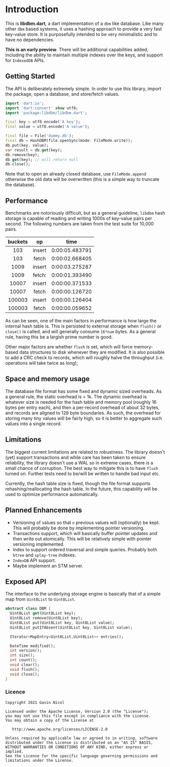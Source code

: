 # Introduction
This is __libdbm.dart__, a dart implementation of a `dbm` like database. Like many other
`dbm` based systems, it uses a hashing approach to provide a very fast key-value store. It is
purposefully intended to be very minimalistic and to have no dependencies.

__This is an early preview__. There will be additional capabilities added, including the
ability to maintain multiple indexes over the keys, and support for `IndexedDB` APIs.

## Getting Started
The API is deliberately extremely simple. In order to use this library, import
the package, open a database, and store/fetch values.

```dart
import 'dart:io';
import 'dart:convert' show utf8;
import 'package:libdbm/libdbm.dart';

final key = utf8.encode('A key');
final value = utf8.encode('A value');

final file = File('dummy.db');
final db = HashDBM(file.openSync(mode: FileMode.write));
db.put(key, value);
var result = db.get(key);
db.remove(key);
db.get(key); // will return null
db.close();
```
Note that to open an already closed database, use `FileMode.append` otherwise the old
data will be overwritten (this is a simple way to truncate the database).

## Performance

Benchmarks are notoriously difficult, but as a general guideline, `libdbm` hash storage is
capable of reading and writing 1000s of key-value pairs per second. The following numbers are
taken from the test suite for 10,000 pairs.

| buckets | op     | time           |
|:-------:|:------:|:--------------:|
| 103     | insert | 0:00:05.483791 |
| 103     | fetch  | 0:00:02.668405 |
| 1009    | insert | 0:00:03.275287 |
| 1009    | fetch: | 0:00:01.393490 |
| 10007   | insert | 0:00:00.371533 |
| 10007   | fetch  | 0:00:00.126720 |
| 100003  | insert | 0:00:00.126404 |
| 100003  | fetch  | 0:00:00.059652 |

As can be seen, one of the main factors in performance is how large the internal hash table is.
This is persisted to external storage when `flush()` or `close()` is called, and will generally
consume `16*num` bytes. As a general rule, having this be a largish prime number is good.

Other major factors are whether `flush` is set, which will force memory-based data structures to
disk whenever they are modified. It is also possible to add a CRC check to records, which will 
roughly halve the throughput (i.e. operations will take twice as long);

## Space and memory usage

The database file format has some fixed and dynamic sized overheads. As a general rule, the 
static overhead is < 1k. The dynamic overhead is whatever size is needed for the hash table and
memory pool (roughly 16 bytes per entry each), and then a per-record overhead of about 32 bytes, and
records are aligned to 128 byte boundaries. As such, the overhead for storing many tiny values will
be fairly high, so it is better to aggregate such values into a single record.

## Limitations

The biggest current limitations are related to robustness. The library doesn't (yet) support
transactions and while care has been taken to ensure reliability, the library doesn't use a WAL
so in extreme cases, there is a small chance of corruption. The best way to mitigate this
is to have `flush` turned on. Further tests need to be/will be written to handle bad input etc.

Currently, the hash table size is fixed, though the file format supports rehashing/reallocating the
hash table. In the future, this capability will be used to optimize performance automatically.

## Planned Enhancements

* Versioning of values so that `n` previous values will (optionally) be kept. This will probably
  be done by implementing pointer versioning.
* Transactions support, which will basically buffer pointer updates and then write out atomically.
  This will be relatively simple with pointer versioning implemented.
* Index to support ordered traversal and simple queries. Probably both `btree` and `splay-tree` indexes.
* `IndexDB` API support.
* Maybe implement an STM server.

## Exposed API

The interface to the underlying storage engine is basically that of a simple map from
`Uint8List` to `Uint8List`.

```dart
abstract class DBM {
  Uint8List get(Uint8List key);
  Uint8List remove(Uint8List key);
  Uint8List put(Uint8List key, Uint8List value);
  Uint8List putIfAbsent(Uint8List key, Uint8List value);

  Iterator<MapEntry<Uint8List,Uint8List>> entries();

  DateTime modified();
  int version();
  int size();
  int count();
  void clear();
  void flush();
  void close();
}
```

### Licence

```
Copyright 2021 Gavin Nicol

Licensed under the Apache License, Version 2.0 (the "License");
you may not use this file except in compliance with the License.
You may obtain a copy of the License at

   http://www.apache.org/licenses/LICENSE-2.0

Unless required by applicable law or agreed to in writing, software
distributed under the License is distributed on an "AS IS" BASIS,
WITHOUT WARRANTIES OR CONDITIONS OF ANY KIND, either express or implied.
See the License for the specific language governing permissions and
limitations under the License.
```